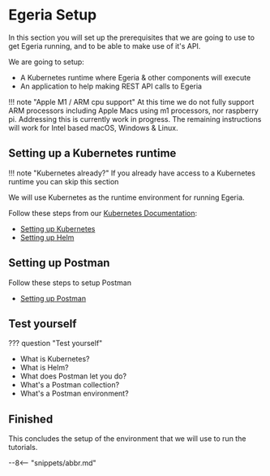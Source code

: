 <!-- SPDX-License-Identifier: CC-BY-4.0 -->
<!-- Copyright Contributors to the ODPi Egeria project 2021. -->

# Egeria Setup


In this section you will set up the prerequisites that we are going to use to get
Egeria running, and to be able to make use of it's API.

We are going to setup:

  * A Kubernetes runtime where Egeria & other components will execute
  * An application to help making REST API calls to Egeria

!!! note "Apple M1 / ARM cpu support"
    At this time we do not fully support ARM processors including Apple Macs using m1 processors, nor raspberry pi. Addressing this is currently
    work in progress. The remaining instructions will work for Intel based macOS, Windows & Linux.


## Setting up a Kubernetes runtime

!!! note "Kubernetes already?"
    If you already have access to a Kubernetes runtime you can skip this section

We will use Kubernetes as the runtime environment for running Egeria.

Follow these steps from our [Kubernetes Documentation](/egeria-docs/guides/operations/kubernetes):

  * [Setting up Kubernetes](/egeria-docs/guides/operations/kubernetes/k8s)
  * [Setting up Helm](/egeria-docs/guides/operations/kubernetes/helm)

## Setting up Postman

Follow these steps to setup Postman

  * [Setting up Postman](/egeria-docs/tools/postman/overview)

## Test yourself

??? question "Test yourself"

* What is Kubernetes?
* What is Helm?
* What does Postman let you do?
* What's a Postman collection?
* What's a Postman environment?

## Finished

This concludes the setup of the environment that we will use to run the tutorials.

--8<-- "snippets/abbr.md"
